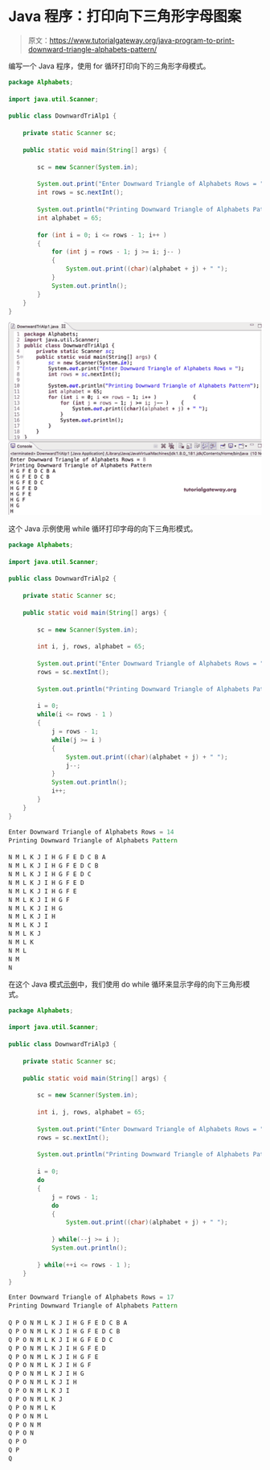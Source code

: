 # Java 程序：打印向下三角形字母图案

> 原文：<https://www.tutorialgateway.org/java-program-to-print-downward-triangle-alphabets-pattern/>

编写一个 Java 程序，使用 for 循环打印向下的三角形字母模式。

```java
package Alphabets;

import java.util.Scanner;

public class DownwardTriAlp1 {

	private static Scanner sc;

	public static void main(String[] args) {

		sc = new Scanner(System.in);	

		System.out.print("Enter Downward Triangle of Alphabets Rows = ");
		int rows = sc.nextInt();

		System.out.println("Printing Downward Triangle of Alphabets Patternz");
		int alphabet = 65;

		for (int i = 0; i <= rows - 1; i++ ) 
		{
			for (int j = rows - 1; j >= i; j-- ) 	
			{
				System.out.print((char)(alphabet + j) + " ");
			}
			System.out.println();
		}
	}
}
```

![Java Program to Print Downward Triangle Alphabets Pattern](img/f28d787b61ebd9c71d95e05b7427a5db.png)

这个 Java 示例使用 while 循环打印字母的向下三角形模式。

```java
package Alphabets;

import java.util.Scanner;

public class DownwardTriAlp2 {

	private static Scanner sc;

	public static void main(String[] args) {

		sc = new Scanner(System.in);	

		int i, j, rows, alphabet = 65;

		System.out.print("Enter Downward Triangle of Alphabets Rows = ");
		rows = sc.nextInt();

		System.out.println("Printing Downward Triangle of Alphabets Pattern\n");

		i = 0;
		while(i <= rows - 1 ) 
		{
			j = rows - 1;
			while(j >= i ) 	
			{
				System.out.print((char)(alphabet + j) + " ");
				j--;
			}
			System.out.println();
			i++;
		}
	}
}
```

```java
Enter Downward Triangle of Alphabets Rows = 14
Printing Downward Triangle of Alphabets Pattern

N M L K J I H G F E D C B A 
N M L K J I H G F E D C B 
N M L K J I H G F E D C 
N M L K J I H G F E D 
N M L K J I H G F E 
N M L K J I H G F 
N M L K J I H G 
N M L K J I H 
N M L K J I 
N M L K J 
N M L K 
N M L 
N M 
N
```

在这个 Java 模式[示例](https://www.tutorialgateway.org/learn-java-programs/)中，我们使用 do while 循环来显示字母的向下三角形模式。

```java
package Alphabets;

import java.util.Scanner;

public class DownwardTriAlp3 {

	private static Scanner sc;

	public static void main(String[] args) {

		sc = new Scanner(System.in);	

		int i, j, rows, alphabet = 65;

		System.out.print("Enter Downward Triangle of Alphabets Rows = ");
		rows = sc.nextInt();

		System.out.println("Printing Downward Triangle of Alphabets Pattern\n");

		i = 0;
		do
		{
			j = rows - 1;
			do 	
			{
				System.out.print((char)(alphabet + j) + " ");

			} while(--j >= i );
			System.out.println();

		} while(++i <= rows - 1 );
	}
}
```

```java
Enter Downward Triangle of Alphabets Rows = 17
Printing Downward Triangle of Alphabets Pattern

Q P O N M L K J I H G F E D C B A 
Q P O N M L K J I H G F E D C B 
Q P O N M L K J I H G F E D C 
Q P O N M L K J I H G F E D 
Q P O N M L K J I H G F E 
Q P O N M L K J I H G F 
Q P O N M L K J I H G 
Q P O N M L K J I H 
Q P O N M L K J I 
Q P O N M L K J 
Q P O N M L K 
Q P O N M L 
Q P O N M 
Q P O N 
Q P O 
Q P 
Q 
```